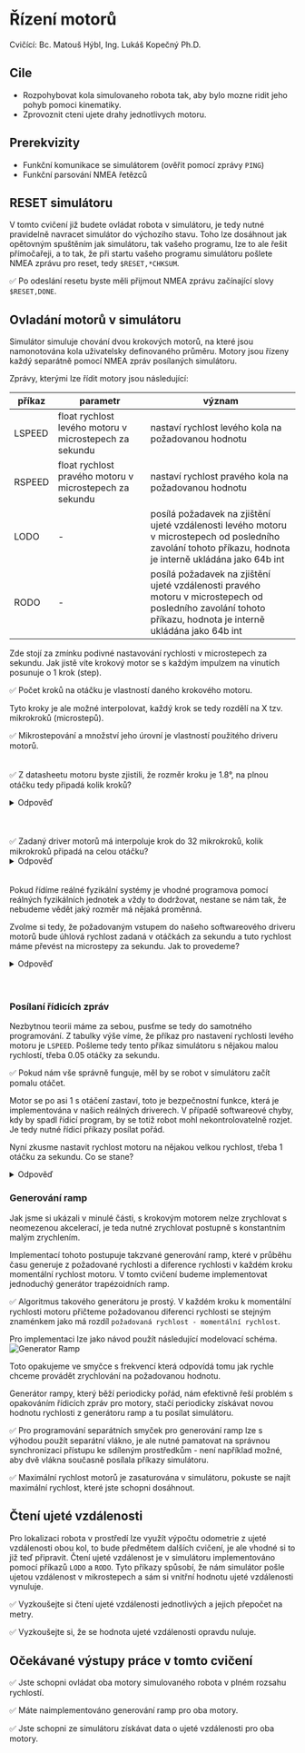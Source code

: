 # Řízení motorů
Cvičící: Bc. Matouš Hýbl, Ing. Lukáš Kopečný Ph.D.

## Cile
* Rozpohybovat kola simulovaneho robota tak, aby bylo mozne ridit jeho pohyb pomoci kinematiky.
* Zprovoznit cteni ujete drahy jednotlivych motoru.

## Prerekvizity
* Funkční komunikace se simulátorem (ověřit pomocí zprávy `PING`)
* Funkční parsování NMEA řetězců
>

## RESET simulátoru
V tomto cvičení již budete ovládat robota v simulátoru, je tedy nutné pravidelně navracet simulátor do výchozího stavu.
Toho lze dosáhnout jak opětovným spuštěním jak simulátoru, tak vašeho programu, lze to ale řešit přímočařeji, a to tak, že při startu vašeho programu simulátoru pošlete NMEA zprávu pro reset, tedy `$RESET,*CHKSUM`.

✅ Po odeslání resetu byste měli přijmout NMEA zprávu začínající slovy `$RESET,DONE`.

## Ovladání motorů v simulátoru
Simulátor simuluje chování dvou krokových motorů, na které jsou namonotována kola uživatelsky definovaného průměru.
Motory jsou řízeny každý separátně pomocí NMEA zpráv posílaných simulátoru.

Zprávy, kterými lze řídit motory jsou následující:

| příkaz | parametr | význam |
| ------ | -------- | ------ |
| LSPEED | float rychlost levého motoru v microstepech za sekundu | nastaví rychlost levého kola na požadovanou hodnotu |
| RSPEED | float rychlost pravého motoru v microstepech za sekundu | nastaví rychlost pravého kola na požadovanou hodnotu |
| LODO | - | posílá požadavek na zjištění ujeté vzdálenosti levého motoru v microstepech od posledního zavolání tohoto příkazu, hodnota je interně ukládána jako 64b int |
| RODO | - | posílá požadavek na zjištění ujeté vzdálenosti pravého motoru v microstepech od posledního zavolání tohoto příkazu, hodnota je interně ukládána jako 64b int |

Zde stojí za zmínku podivné nastavování rychlosti v microstepech za sekundu.
Jak jistě víte krokový motor se s každým impulzem na vinutích posunuje o 1 krok (step).

✅ Počet kroků na otáčku je vlastností daného krokového motoru.

Tyto kroky je ale možné interpolovat, každý krok se tedy rozdělí na X tzv. mikrokroků (microstepů).

✅ Mikrostepování a množství jeho úrovní je vlastností použitého driveru motorů.
<br/><br/><br/>
✅ Z datasheetu motoru byste zjistili, že rozměr kroku je 1.8°, na plnou otáčku tedy připadá kolik kroků?
<details>
    <summary>Odpověď</summary>
    360 / 1.8 = 200
</details>
<br/><br/><br/>
✅ Zadaný driver motorů má interpoluje krok do 32 mikrokroků, kolik mikrokroků připadá na celou otáčku?
<details>
    <summary>Odpověď</summary>
    200 * 32 = 6400
</details>
<br/><br/>
Pokud řídíme reálné fyzikální systémy je vhodné programova pomocí reálných fyzikálních jednotek a vždy to dodržovat, nestane se nám tak, že nebudeme vědět jaký rozměr má nějaká proměnná.


Zvolme si tedy, že požadovaným vstupem do našeho softwareového driveru motorů bude úhlová rychlost zadaná v otáčkách za sekundu a tuto rychlost máme převést na microstepy za sekundu. Jak to provedeme?
<details>
    <summary>Odpověď</summary>
    float speedInMicrosteps = targetSpeed * microstepsPerRevolution
</details>
<br/><br/>

### Posílaní řídicích zpráv
Nezbytnou teorii máme za sebou, pusťme se tedy do samotného programování.
Z tabulky výše víme, že příkaz pro nastavení rychlosti levého motoru je `LSPEED`.
Pošleme tedy tento příkaz simulátoru s nějakou malou rychlostí, třeba 0.05 otáčky za sekundu.

✅ Pokud nám vše správně funguje, měl by se robot v simulátoru začít pomalu otáčet.

Motor se po asi 1 s otáčení zastaví, toto je bezpečnostní funkce, která je implementována v našich reálných driverech. 
V případě softwareové chyby, kdy by spadl řídicí program, by se totiž robot mohl nekontrolovatelně rozjet. 
Je tedy nutné řídicí příkazy posílat pořád.

Nyní zkusme nastavit rychlost motoru na nějakou velkou rychlost, třeba 1 otáčku za sekundu. Co se stane?
<details>
    <summary>Odpověď</summary>
    Robot stojí na místě. Je to proto, že tímto simulujeme reálnou vlastnost mechanických systémů a zvláště krokových motorů, které mají nízký kroutící moment ve vysokých otáčkách, ale vysoký v nízkých.
    Tento problém je nutné řešit takzvaným generátorem ramp, který zajistí, že zrychlování/zpomalování motoru bude probíhat postupně po definovaných přírustcích rychlosti.
</details>

### Generování ramp
Jak jsme si ukázali v minulé části, s krokovým motorem nelze zrychlovat s neomezenou akcelerací, je teda nutné zrychlovat postupně s konstantním malým zrychlením.

Implementací tohoto postupuje takzvané generování ramp, které v průběhu času generuje z požadované rychlosti a diference rychlosti v každém kroku momentální rychlost motoru. V tomto cvičení budeme implementovat jednoduchý generátor trapézoidních ramp.

✅ Algoritmus takového generátoru je prostý. V každém kroku k momentální rychlosti motoru přičteme požadovanou diferenci rychlosti se stejným znaménkem jako má rozdíl `požadovaná rychlost - momentální rychlost`.

Pro implementaci lze jako návod použít následující modelovací schéma.
![Generator Ramp](images/ramp_gen.jpg)

Toto opakujeme ve smyčce s frekvencí která odpovídá tomu jak rychle chceme provádět zrychlování na požadovanou hodnotu.

Generátor rampy, který běží periodicky pořád, nám efektivně řeší problém s opakováním řídicích zpráv pro motory, stačí periodicky získávat novou hodnotu rychlosti z generátoru ramp a tu posílat simulátoru.

✅ Pro programování separátních smyček pro generování ramp lze s výhodou použít separátní vlákno, je ale nutné pamatovat na správnou synchronizaci přístupu ke sdíleným prostředkům - není například možné, aby dvě vlákna současně posílala příkazy simulátoru.

✅ Maximální rychlost motorů je zasaturována v simulátoru, pokuste se najít maximální rychlost, které jste schopni dosáhnout.

## Čtení ujeté vzdálenosti
Pro lokalizaci robota v prostředí lze využít výpočtu odometrie z ujeté vzdálenosti obou kol, to bude předmětem dalších cvičení, je ale vhodné si to již teď připravit.
Čtení ujeté vzdálenost je v simulátoru implementováno pomocí příkazů `LODO` a `RODO`. Tyto příkazy spůsobí, že nám simulátor pošle ujetou vzdálenost v mikrostepech a sám si vnitřní hodnotu ujeté vzdálenosti vynuluje.

✅ Vyzkoušejte si čtení ujeté vzdálenosti jednotlivých a jejich přepočet na metry.

✅ Vyzkoušejte si, že se hodnota ujeté vzdálenosti opravdu nuluje.

## Očekávané výstupy práce v tomto cvičení

✅ Jste schopni ovládat oba motory simulovaného robota v plném rozsahu rychlostí.

✅ Máte naimplementováno generování ramp pro oba motory.

✅ Jste schopni ze simulátoru získávat data o ujeté vzdálenosti pro oba motory.
